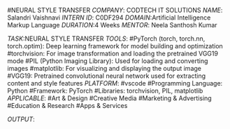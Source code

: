 #NEURAL STYLE TRANSFER
*COMPANY*: CODTECH IT SOLUTIONS
*NAME*: Salandri Vaishnavi
*INTERN ID*: C0DF294
*DOMAIN*:Artificial Intelligence Markup Language
*DURATION*:4 Weeks
*MENTOR*: Neela Santhosh Kumar

*TASK*:NEURAL STYLE TRANSFER
*TOOLS*:
#PyTorch (torch, torch.nn, torch.optim): Deep learning framework for model building and optimization
#torchvision:	For image transformation and loading the pretrained VGG19 mode
#PIL (Python Imaging Library): Used for loading and converting images
#matplotlib: For visualizing and displaying the output image
#VGG19: Pretrained convolutional neural network used for extracting content and style features
*PLATFORM*: 
#vscode
#Programming Language: Python
#Framework: PyTorch
#Libraries: torchvision, PIL, matplotlib
*APPLICABLE*: 
#Art & Design
#Creative Media
#Marketing & Advertising
#Education & Research
#Apps & Services

*OUTPUT*:




